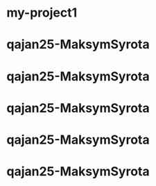 # my-project1
# qajan25-MaksymSyrota
# qajan25-MaksymSyrota
# qajan25-MaksymSyrota
# qajan25-MaksymSyrota
# qajan25-MaksymSyrota
